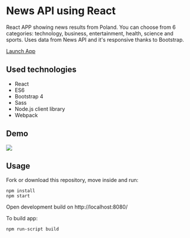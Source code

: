 # News API using React
React APP showing news results from Poland. You can choose from 6 categories: technology, business, entertainment, health, science and sports. Uses data from News API and it's responsive thanks to Bootstrap.

[Launch App](https://husamoa.github.io/newsAPI/)


## Used technologies
- React
- ES6
- Bootstrap 4
- Sass
- Node.js client library
- Webpack

## Demo
![](newsapipl.gif)

## Usage
Fork or download this repository, move inside and run:

```
npm install
npm start
```
Open development build on http://localhost:8080/

To build app:

```
npm run-script build
```
